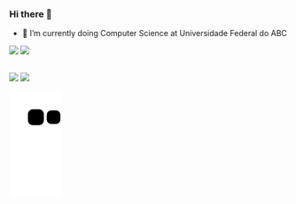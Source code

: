 ### Hi there 👋

- 🌱 I’m currently doing Computer Science at Universidade Federal do ABC
   
<div align="left">
  <img height="180em" src="https://github-readme-stats.vercel.app/api?username=diastoff1&show_icons=true&theme=dracula&include_all_commits=true&count_private=true"/>
  <img height="180em" src="https://github-readme-stats.vercel.app/api/top-langs/?username=diastoff1&layout=compact&langs_count=7&theme=dracula"/>
</div>

 ##
 
<div>   
  <a href="https://www.linkedin.com/in/paulovdias/" target="_blank"><img src="https://img.shields.io/badge/-LinkedIn-%230077B5?style=for-the-badge&logo=linkedin&logoColor=white" target="_blank"></a> 
  <a href = "mailto:pvictordias2003@gmail.com"><img src="https://img.shields.io/badge/-Gmail-%23333?style=for-the-badge&logo=gmail&logoColor=white" target="_blank"></a>
 
  ![Snake animation](https://github.com/rafaballerini/rafaballerini/blob/output/github-contribution-grid-snake.svg)
 
</div>
